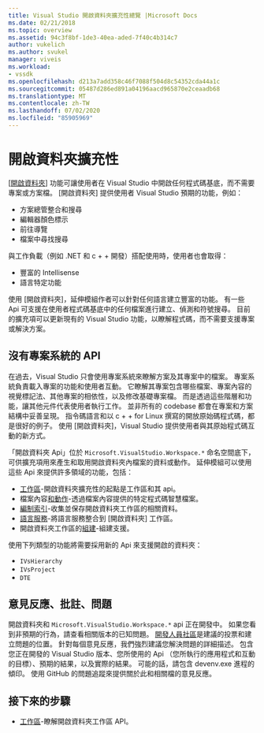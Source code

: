 ```yaml
---
title: Visual Studio 開啟資料夾擴充性總覽 |Microsoft Docs
ms.date: 02/21/2018
ms.topic: overview
ms.assetid: 94c3f8bf-1de3-40ea-aded-7f40c4b314c7
author: vukelich
ms.author: svukel
manager: viveis
ms.workload:
- vssdk
ms.openlocfilehash: d213a7add358c46f7088f504d8c54352cda44a1c
ms.sourcegitcommit: 05487d286ed891a04196aacd965870e2ceaadb68
ms.translationtype: MT
ms.contentlocale: zh-TW
ms.lasthandoff: 07/02/2020
ms.locfileid: "85905969"
---
```

# <a name="open-folder-extensibility"></a>開啟資料夾擴充性

[[開啟資料夾](../ide/develop-code-in-visual-studio-without-projects-or-solutions.md)] 功能可讓使用者在 Visual Studio 中開啟任何程式碼基底，而不需要專案或方案檔。 [開啟資料夾] 提供使用者 Visual Studio 預期的功能，例如：

* 方案總管整合和搜尋
* 編輯器顏色標示
* 前往導覽
* 檔案中尋找搜尋

與工作負載（例如 .NET 和 c + + 開發）搭配使用時，使用者也會取得：

* 豐富的 Intellisense
* 語言特定功能

使用 [開啟資料夾]，延伸模組作者可以針對任何語言建立豐富的功能。 有一些 Api 可支援在使用者程式碼基底中的任何檔案進行建立、偵測和符號搜尋。 目前的擴充項可以更新現有的 Visual Studio 功能，以瞭解程式碼，而不需要支援專案或解決方案。

## <a name="an-api-without-project-systems"></a>沒有專案系統的 API

在過去，Visual Studio 只會使用專案系統來瞭解方案及其專案中的檔案。 專案系統負責載入專案的功能和使用者互動。 它瞭解其專案包含哪些檔案、專案內容的視覺標記法、其他專案的相依性，以及修改基礎專案檔。 而是透過這些階層和功能，讓其他元件代表使用者執行工作。 並非所有的 codebase 都會在專案和方案結構中妥善呈現。 指令碼語言和以 c + + for Linux 撰寫的開放原始碼程式碼，都是很好的例子。 使用 [開啟資料夾]，Visual Studio 提供使用者與其原始程式碼互動的新方式。

「開啟資料夾 Api」位於 `Microsoft.VisualStudio.Workspace.*` 命名空間底下，可供擴充項用來產生和取用開啟資料夾內檔案的資料或動作。 延伸模組可以使用這些 Api 來提供許多領域的功能，包括：

- [工作區](workspaces.md)-開啟資料夾擴充性的起點是工作區和其 api。
- 檔案內容[和動作](workspace-file-contexts.md)-透過檔案內容提供的特定程式碼智慧檔案。
- [編制索引](workspace-indexing.md)-收集並保存開啟資料夾工作區的相關資料。
- [語言服務](workspace-language-services.md)-將語言服務整合到 [開啟資料夾] 工作區。
- 開啟資料夾工作區的[組建](workspace-build.md)-組建支援。

使用下列類型的功能將需要採用新的 Api 來支援開啟的資料夾：

- `IVsHierarchy`
- `IVsProject`
- `DTE`

## <a name="feedback-comments-issues"></a>意見反應、批註、問題

開啟資料夾和 `Microsoft.VisualStudio.Workspace.*` api 正在開發中。 如果您看到非預期的行為，請查看相關版本的已知問題。 [開發人員社區](https://developercommunity.visualstudio.com)是建議的投票和建立問題的位置。 針對每個意見反應，我們強烈建議您解決問題的詳細描述。 包含您正在開發的 Visual Studio 版本、您所使用的 Api （您所執行的應用程式和互動的目標）、預期的結果，以及實際的結果。 可能的話，請包含 devenv.exe 進程的傾印。 使用 GitHub 的問題追蹤來提供關於此和相關檔的意見反應。

## <a name="next-steps"></a>接下來的步驟

* [工作區](workspaces.md)-瞭解開啟資料夾工作區 API。